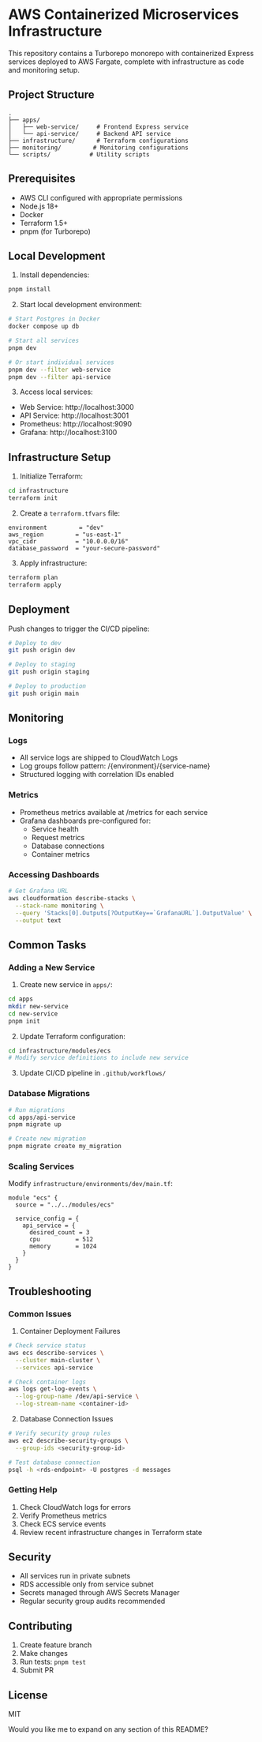 # AWS Containerized Microservices Infrastructure

This repository contains a Turborepo monorepo with containerized Express services deployed to AWS Fargate, complete with infrastructure as code and monitoring setup.

## Project Structure

```
.
├── apps/
│   ├── web-service/     # Frontend Express service
│   └── api-service/     # Backend API service
├── infrastructure/      # Terraform configurations
├── monitoring/         # Monitoring configurations
└── scripts/           # Utility scripts
```

## Prerequisites

- AWS CLI configured with appropriate permissions
- Node.js 18+
- Docker
- Terraform 1.5+
- pnpm (for Turborepo)

## Local Development

1. Install dependencies:
```bash
pnpm install
```

2. Start local development environment:
```bash
# Start Postgres in Docker
docker compose up db

# Start all services
pnpm dev

# Or start individual services
pnpm dev --filter web-service
pnpm dev --filter api-service
```

3. Access local services:
- Web Service: http://localhost:3000
- API Service: http://localhost:3001
- Prometheus: http://localhost:9090
- Grafana: http://localhost:3100

## Infrastructure Setup

1. Initialize Terraform:
```bash
cd infrastructure
terraform init
```

2. Create a `terraform.tfvars` file:
```hcl
environment         = "dev"
aws_region         = "us-east-1"
vpc_cidr           = "10.0.0.0/16"
database_password  = "your-secure-password"
```

3. Apply infrastructure:
```bash
terraform plan
terraform apply
```

## Deployment

Push changes to trigger the CI/CD pipeline:

```bash
# Deploy to dev
git push origin dev

# Deploy to staging
git push origin staging

# Deploy to production
git push origin main
```

## Monitoring

### Logs
- All service logs are shipped to CloudWatch Logs
- Log groups follow pattern: /{environment}/{service-name}
- Structured logging with correlation IDs enabled

### Metrics
- Prometheus metrics available at /metrics for each service
- Grafana dashboards pre-configured for:
  - Service health
  - Request metrics
  - Database connections
  - Container metrics

### Accessing Dashboards
```bash
# Get Grafana URL
aws cloudformation describe-stacks \
  --stack-name monitoring \
  --query 'Stacks[0].Outputs[?OutputKey==`GrafanaURL`].OutputValue' \
  --output text
```

## Common Tasks

### Adding a New Service

1. Create new service in `apps/`:
```bash
cd apps
mkdir new-service
cd new-service
pnpm init
```

2. Update Terraform configuration:
```bash
cd infrastructure/modules/ecs
# Modify service definitions to include new service
```

3. Update CI/CD pipeline in `.github/workflows/`

### Database Migrations

```bash
# Run migrations
cd apps/api-service
pnpm migrate up

# Create new migration
pnpm migrate create my_migration
```

### Scaling Services

Modify `infrastructure/environments/dev/main.tf`:
```hcl
module "ecs" {
  source = "../../modules/ecs"
  
  service_config = {
    api_service = {
      desired_count = 3
      cpu          = 512
      memory       = 1024
    }
  }
}
```

## Troubleshooting

### Common Issues

1. Container Deployment Failures
```bash
# Check service status
aws ecs describe-services \
  --cluster main-cluster \
  --services api-service

# Check container logs
aws logs get-log-events \
  --log-group-name /dev/api-service \
  --log-stream-name <container-id>
```

2. Database Connection Issues
```bash
# Verify security group rules
aws ec2 describe-security-groups \
  --group-ids <security-group-id>

# Test database connection
psql -h <rds-endpoint> -U postgres -d messages
```

### Getting Help

1. Check CloudWatch logs for errors
2. Verify Prometheus metrics
3. Check ECS service events
4. Review recent infrastructure changes in Terraform state

## Security

- All services run in private subnets
- RDS accessible only from service subnet
- Secrets managed through AWS Secrets Manager
- Regular security group audits recommended

## Contributing

1. Create feature branch
2. Make changes
3. Run tests: `pnpm test`
4. Submit PR

## License

MIT

Would you like me to expand on any section of this README?